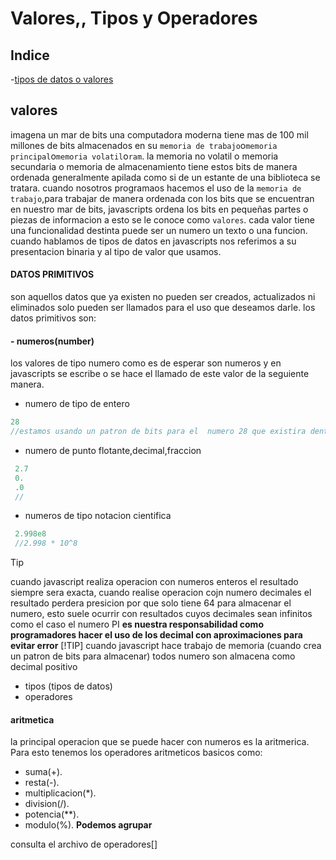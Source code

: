 # Valores,, Tipos y Operadores
## Indice
-[tipos de datos o valores](#valores)
## valores
imagena un mar de bits
una computadora moderna tiene mas de 100 mil millones de bits almacenados en su `memoria de trabajo`o`memoria principal`o`memoria volatil`o`ram`.
la memoria no volatil o memoria secundaria o memoria de almacenamiento tiene estos bits de manera ordenada generalmente apilada como si de un estante de una biblioteca se tratara.
cuando nosotros programaos hacemos el uso de la `memoria de trabajo`,para trabajar de manera ordenada con los bits que se encuentran en nuestro mar de bits, javascripts ordena los bits en pequeñas partes o piezas de informacion a esto se le conoce como `valores`.
cada valor tiene una funcionalidad destinta puede ser un numero un texto o una funcion.
cuando hablamos de tipos de datos en javascripts nos referimos a su presentacion binaria y al tipo de valor que usamos.
#### DATOS PRIMITIVOS
son aquellos datos que ya existen no pueden ser creados, actualizados ni eliminados solo pueden ser llamados para el uso que deseamos darle.
los datos primitivos son:
#### - numeros(number)
los valores de tipo numero como es de esperar son numeros y en javascripts se escribe o se hace el llamado de este valor de la seguiente manera.
- numero de tipo de entero
 ```js
 28
 //estamos usando un patron de bits para el  numero 28 que existira dentro de la memoria de trabajo
   ```
- numero de punto flotante,decimal,fraccion
```js
 2.7
 0.
 .0
 //
   ```
- numeros de tipo notacion cientifica
```js
 2.998e8
 //2.998 * 10^8
   ```
>[!TIP]
> cuando javascript realiza operacion con numeros enteros el resultado siempre sera exacta, cuando realise operacion cojn numero  decimales el resultado perdera presicion por que solo tiene 64 para almacenar el numero, esto suele ocurrir con resultados cuyos decimales sean infinitos como el caso el numero PI **es nuestra responsabilidad como programadores hacer el uso de los decimal con aproximaciones para evitar error**
>[!TIP]
> cuando javascript hace trabajo de memoria (cuando crea un patron de bits para almacenar) todos numero son almacena como decimal positivo

- tipos (tipos de datos)
- operadores
  
#### aritmetica
la principal operacion que se puede hacer con numeros es la aritmerica.
Para esto tenemos los operadores aritmeticos basicos como:
- suma(+).
- resta(-).
- multiplicacion(*).
- division(/).
- potencia(**).
- modulo(%).
  **Podemos agrupar**

consulta el archivo de operadores[]